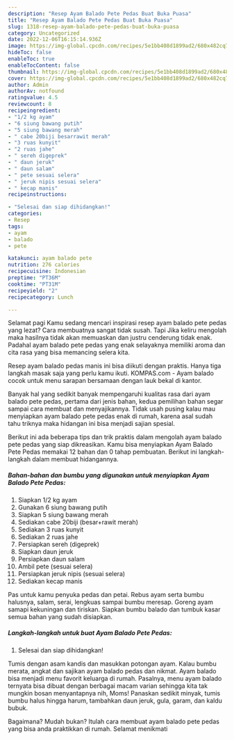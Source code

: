 ```yaml
---
description: "Resep Ayam Balado Pete Pedas Buat Buka Puasa"
title: "Resep Ayam Balado Pete Pedas Buat Buka Puasa"
slug: 1318-resep-ayam-balado-pete-pedas-buat-buka-puasa
category: Uncategorized
date: 2022-12-06T16:15:14.936Z
image: https://img-global.cpcdn.com/recipes/5e1bb408d1899ad2/680x482cq70/ayam-balado-pete-pedas-foto-resep-utama.jpg
hideToc: false
enableToc: true
enableTocContent: false
thumbnail: https://img-global.cpcdn.com/recipes/5e1bb408d1899ad2/680x482cq70/ayam-balado-pete-pedas-foto-resep-utama.jpg
cover: https://img-global.cpcdn.com/recipes/5e1bb408d1899ad2/680x482cq70/ayam-balado-pete-pedas-foto-resep-utama.jpg
author: Admin
authorAv: notfound
ratingvalue: 4.5
reviewcount: 8
recipeingredient:
- "1/2 kg ayam"
- "6 siung bawang putih"
- "5 siung bawang merah"
- " cabe 20biji besarrawit merah"
- "3 ruas kunyit"
- "2 ruas jahe"
- " sereh digeprek"
- " daun jeruk"
- " daun salam"
- " pete sesuai selera"
- " jeruk nipis sesuai selera"
- " kecap manis"
recipeinstructions:

- "Selesai dan siap dihidangkan!"
categories:
- Resep
tags:
- ayam
- balado
- pete

katakunci: ayam balado pete 
nutrition: 276 calories
recipecuisine: Indonesian
preptime: "PT36M"
cooktime: "PT31M"
recipeyield: "2"
recipecategory: Lunch

---
```



Selamat pagi Kamu sedang mencari inspirasi resep ayam balado pete pedas yang lezat? Cara membuatnya sangat tidak susah. Tapi Jika keliru mengolah maka hasilnya tidak akan memuaskan dan justru cenderung tidak enak. Padahal ayam balado pete pedas yang enak selayaknya memiliki aroma dan cita rasa yang bisa memancing selera kita.


Resep ayam balado pedas manis ini bisa diikuti dengan praktis. Hanya tiga langkah masak saja yang perlu kamu ikuti. KOMPAS.com - Ayam balado cocok untuk menu sarapan bersamaan dengan lauk bekal di kantor.

Banyak hal yang sedikit banyak mempengaruhi kualitas rasa dari ayam balado pete pedas, pertama dari jenis bahan, kedua pemilihan bahan segar sampai cara membuat dan menyajikannya. Tidak usah pusing kalau mau menyiapkan ayam balado pete pedas enak di rumah, karena asal sudah tahu triknya maka hidangan ini bisa menjadi sajian spesial.


Berikut ini ada beberapa tips dan trik praktis dalam mengolah ayam balado pete pedas yang siap dikreasikan. Kamu bisa menyiapkan Ayam Balado Pete Pedas memakai 12 bahan dan 0 tahap pembuatan. Berikut ini langkah-langkah dalam membuat hidangannya.

<!--inarticleads1-->

##### Bahan-bahan dan bumbu yang digunakan untuk menyiapkan Ayam Balado Pete Pedas:

1. Siapkan 1/2 kg ayam
1. Gunakan 6 siung bawang putih
1. Siapkan 5 siung bawang merah
1. Sediakan  cabe 20biji (besar+rawit merah)
1. Sediakan 3 ruas kunyit
1. Sediakan 2 ruas jahe
1. Persiapkan  sereh (digeprek)
1. Siapkan  daun jeruk
1. Persiapkan  daun salam
1. Ambil  pete (sesuai selera)
1. Persiapkan  jeruk nipis (sesuai selera)
1. Sediakan  kecap manis


Pas untuk kamu penyuka pedas dan petai. Rebus ayam serta bumbu halusnya, salam, serai, lengkuas sampai bumbu meresap. Goreng ayam samapi kekuningan dan tiriskan. Siapkan bumbu balado dan tumbuk kasar semua bahan yang sudah disiapkan. 

<!--inarticleads2-->

##### Langkah-langkah untuk buat Ayam Balado Pete Pedas:


1. Selesai dan siap dihidangkan!

Tumis dengan asam kandis dan masukkan potongan ayam. Kalau bumbu merata, angkat dan sajikan ayam balado pedas dan nikmat. Ayam balado bisa menjadi menu favorit keluarga di rumah. Pasalnya, menu ayam balado ternyata bisa dibuat dengan berbagai macam varian sehingga kita tak mungkin bosan menyantapnya nih, Moms! Panaskan sedikit minyak, tumis bumbu halus hingga harum, tambahkan daun jeruk, gula, garam, dan kaldu bubuk. 

Bagaimana? Mudah bukan? Itulah cara membuat ayam balado pete pedas yang bisa anda praktikkan di rumah. Selamat menikmati
